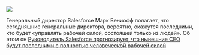 <!--2025-01-24 20:57:49-->
<div class="yb">
  <div class="rss smaller1 habr"><img src="https://habrastorage.org/getpro/habr/upload_files/97b/984/312/97b98431277d30ce069c47e8aa1a3d08.jpg" /><p>Генеральный директор Salesforce Марк Бениофф полагает, что сегодняшние генеральные директора, вероятно, окажутся последними, кто будет «управлять рабочей силой, состоящей только из людей». Об этом он <a... <br><a class="light" href="https://habr.com/ru/news/876500/?utm_source=habrahabr&utm_medium=rss&utm_campaign=876500">Руководитель Salesforce прогнозирует, что нынешние CEO будут последними с полностью человеческой рабочей силой</a></div>
</div>
